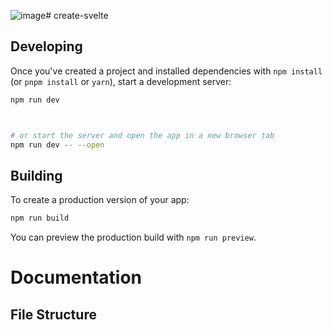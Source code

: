 ![image](https://github.com/telesisGmbH/telesis.website.svelte/assets/10091040/d6acc15d-19a8-4492-bf38-95108e448956)# create-svelte


## Developing

Once you've created a project and installed dependencies with `npm install` (or `pnpm install` or `yarn`), start a development server:

```bash
npm run dev



# or start the server and open the app in a new browser tab
npm run dev -- --open
```

## Building

To create a production version of your app:

```bash
npm run build
```

You can preview the production build with `npm run preview`.


# Documentation

## File Structure
